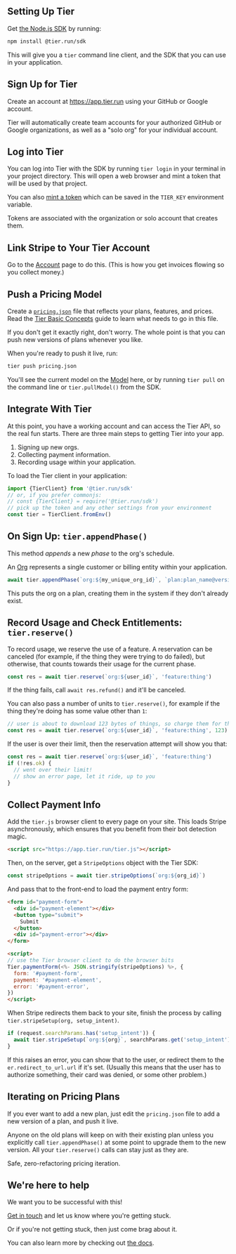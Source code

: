 ## Setting Up Tier

Get [the Node.js
SDK](https://www.npmjs.com/package/@tier.run/sdk) by running:

```bash
npm install @tier.run/sdk
```

This will give you a `tier` command line client, and the SDK that
you can use in your application.

## Sign Up for Tier

Create an account at <https://app.tier.run> using your GitHub or
Google account.

Tier will automatically create team accounts for your authorized
GitHub or Google organizations, as well as a "solo org" for your
individual account.

## Log into Tier

You can log into Tier with the SDK by running `tier login` in
your terminal in your project directory.  This will open a web
browser and mint a token that will be used by that project.

You can also [mint a token](/tokens) which can be saved in the
`TIER_KEY` environment variable.

Tokens are associated with the organization or solo account that
creates them.

## Link Stripe to Your Tier Account

Go to the [Account](/account) page to do this.  (This is how you
get invoices flowing so you collect money.)

## Push a Pricing Model

Create a [`pricing.json`](/content/basics.md#model) file that
reflects your plans, features, and prices.  Read the [Tier Basic
Concepts](/content/basics.md) guide to learn what needs to go in
this file.

If you don't get it exactly right, don't worry.  The whole point
is that you can push new versions of plans whenever you like.

When you're ready to push it live, run:

```bash
tier push pricing.json
```

You'll see the current model on the [Model](/model) here, or
by running `tier pull` on the command line or `tier.pullModel()`
from the SDK.

## Integrate With Tier

At this point, you have a working account and can access the Tier
API, so the real fun starts.  There are three main steps to
getting Tier into your app.

1. Signing up new orgs.
2. Collecting payment information.
3. Recording usage within your application.

To load the Tier client in your application:

```js
import {TierClient} from '@tier.run/sdk'
// or, if you prefer commonjs:
// const {TierClient} = require('@tier.run/sdk')
// pick up the token and any other settings from your environment
const tier = TierClient.fromEnv()
```

## On Sign Up: `tier.appendPhase()`

This method _appends_ a new _phase_ to the org's schedule.

An [Org](/content/basics.md#orgs) represents a single customer or
billing entity within your application.

```js
await tier.appendPhase(`org:${my_unique_org_id}`, `plan:plan_name@version`)
```

This puts the org on a plan, creating them in the system if they
don't already exist.

## Record Usage and Check Entitlements: `tier.reserve()`

To record usage, we reserve the use of a feature.  A reservation
can be canceled (for example, if the thing they were trying to do
failed), but otherwise, that counts towards their usage for the
current phase.

```js
const res = await tier.reserve(`org:${user_id}`, 'feature:thing')
```

If the thing fails, call `await res.refund()` and it'll be
canceled.

You can also pass a number of units to `tier.reserve()`, for
example if the thing they're doing has some value other than `1`:

```js
// user is about to download 123 bytes of things, so charge them for that
const res = await tier.reserve(`org:${user_id}`, 'feature:thing', 123)
```

If the user is over their limit, then the reservation attempt
will show you that:

```js
const res = await tier.reserve(`org:${user_id}`, 'feature:thing')
if (!res.ok) {
  // went over their limit!
  // show an error page, let it ride, up to you
}
```

## Collect Payment Info

Add the `tier.js` browser client to every page on your site.
This loads Stripe asynchronously, which ensures that you benefit
from their bot detection magic.

```html
<script src="https://app.tier.run/tier.js"></script>
```

Then, on the server, get a `StripeOptions` object with the Tier
SDK:

```js
const stripeOptions = await tier.stripeOptions(`org:${org_id}`)
```

And pass that to the front-end to load the payment entry form:

```html
<form id="payment-form">
  <div id="payment-element"></div>
  <button type="submit">
    Submit
  </button>
  <div id="payment-error"></div>
</form>

<script>
// use the Tier browser client to do the browser bits
Tier.paymentForm(<%- JSON.stringify(stripeOptions) %>, {
  form: '#payment-form',
  payment: '#payment-element',
  error: '#payment-error',
})
</script>
```

When Stripe redirects them back to your site, finish the process
by calling `tier.stripeSetup(org, setup_intent)`.

```js
if (request.searchParams.has('setup_intent')) {
  await tier.stripeSetup(`org:${org}`, searchParams.get('setup_intent'))
}
```

If this raises an error, you can show that to the user, or
redirect them to the `er.redirect_to_url.url` if it's set.
(Usually this means that the user has to authorize something,
their card was denied, or some other problem.)

## Iterating on Pricing Plans

If you ever want to add a new plan, just edit the `pricing.json`
file to add a new version of a plan, and push it live.

Anyone on the old plans will keep on with their existing plan
unless you explicitly call `tier.appendPhase()` at some point to
upgrade them to the new version.  All your `tier.reserve()` calls
can stay just as they are.

Safe, zero-refactoring pricing iteration.

## We're here to help

We want you to be successful with this!

[Get in
touch](https://join.slack.com/t/tier-uo72534/shared_invite/zt-1b7iqereo-G2GAIenFHnpi7HX2FmUX6A)
and let us know where you're getting stuck.

Or if you're not getting stuck, then just come brag about it.

You can also learn more by checking out [the docs](/docs).
